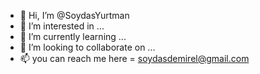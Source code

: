 - 👋 Hi, I’m @SoydasYurtman
- 👀 I’m interested in ...
- 🌱 I’m currently learning ...
- 💞️ I’m looking to collaborate on ...
- 📫 you can reach me here = soydasdemirel@gmail.com

<!---
SoydasYurtman/SoydasYurtman is a ✨ special ✨ repository because its `README.md` (this file) appears on your GitHub profile.
You can click the Preview link to take a look at your changes.
--->
